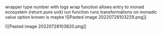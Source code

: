 
wrapper type number with logs
wrap function allows entry to monad ecosystem (return pure unit)
run function runs transformations on monadic value
option known is maybe
![[Pasted image 20220728103229.png]]

![[Pasted image 20220728103820.png]]